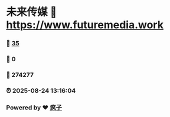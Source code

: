 # 未来传媒 :link: https://www.futuremedia.work 
### :page_facing_up: [35](https://www.futuremedia.work/tag.html) 
### :speech_balloon: 0 
### :hibiscus: 274277 
### :alarm_clock: 2025-08-24 13:16:04 
### Powered by :heart: [疯子](https://github.com/granthuang999/Gmeek)
